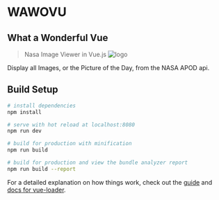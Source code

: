 # WAWOVU
## What a Wonderful Vue

> Nasa Image Viewer in Vue.js
![logo](https://user-images.githubusercontent.com/34214595/50918336-32b6b880-13fd-11e9-8bdd-1efe065654fd.png)

Display all Images, or the Picture of the Day, from the NASA APOD api.
## Build Setup

``` bash
# install dependencies
npm install

# serve with hot reload at localhost:8080
npm run dev

# build for production with minification
npm run build

# build for production and view the bundle analyzer report
npm run build --report
```

For a detailed explanation on how things work, check out the [guide](http://vuejs-templates.github.io/webpack/) and [docs for vue-loader](http://vuejs.github.io/vue-loader).
